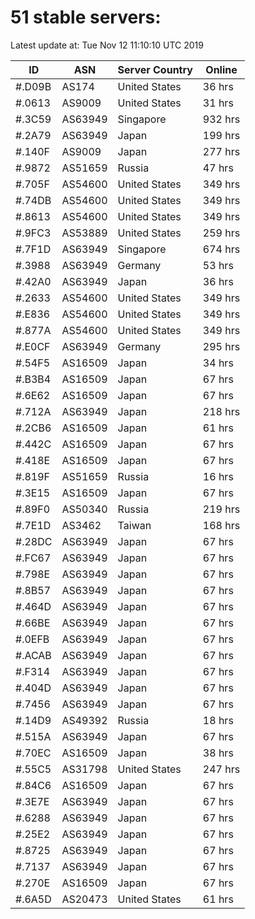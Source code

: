 # 51 stable servers:

Latest update at: Tue Nov 12 11:10:10 UTC 2019

| ID | ASN | Server Country | Online |
| -- | --- | -------------- | ------ |
| #.D09B | AS174 | United States | 36 hrs |
| #.0613 | AS9009 | United States | 31 hrs |
| #.3C59 | AS63949 | Singapore | 932 hrs |
| #.2A79 | AS63949 | Japan | 199 hrs |
| #.140F | AS9009 | Japan | 277 hrs |
| #.9872 | AS51659 | Russia | 47 hrs |
| #.705F | AS54600 | United States | 349 hrs |
| #.74DB | AS54600 | United States | 349 hrs |
| #.8613 | AS54600 | United States | 349 hrs |
| #.9FC3 | AS53889 | United States | 259 hrs |
| #.7F1D | AS63949 | Singapore | 674 hrs |
| #.3988 | AS63949 | Germany | 53 hrs |
| #.42A0 | AS63949 | Japan | 36 hrs |
| #.2633 | AS54600 | United States | 349 hrs |
| #.E836 | AS54600 | United States | 349 hrs |
| #.877A | AS54600 | United States | 349 hrs |
| #.E0CF | AS63949 | Germany | 295 hrs |
| #.54F5 | AS16509 | Japan | 34 hrs |
| #.B3B4 | AS16509 | Japan | 67 hrs |
| #.6E62 | AS16509 | Japan | 67 hrs |
| #.712A | AS63949 | Japan | 218 hrs |
| #.2CB6 | AS16509 | Japan | 61 hrs |
| #.442C | AS16509 | Japan | 67 hrs |
| #.418E | AS16509 | Japan | 67 hrs |
| #.819F | AS51659 | Russia | 16 hrs |
| #.3E15 | AS16509 | Japan | 67 hrs |
| #.89F0 | AS50340 | Russia | 219 hrs |
| #.7E1D | AS3462 | Taiwan | 168 hrs |
| #.28DC | AS63949 | Japan | 67 hrs |
| #.FC67 | AS63949 | Japan | 67 hrs |
| #.798E | AS63949 | Japan | 67 hrs |
| #.8B57 | AS63949 | Japan | 67 hrs |
| #.464D | AS63949 | Japan | 67 hrs |
| #.66BE | AS63949 | Japan | 67 hrs |
| #.0EFB | AS63949 | Japan | 67 hrs |
| #.ACAB | AS63949 | Japan | 67 hrs |
| #.F314 | AS63949 | Japan | 67 hrs |
| #.404D | AS63949 | Japan | 67 hrs |
| #.7456 | AS63949 | Japan | 67 hrs |
| #.14D9 | AS49392 | Russia | 18 hrs |
| #.515A | AS63949 | Japan | 67 hrs |
| #.70EC | AS16509 | Japan | 38 hrs |
| #.55C5 | AS31798 | United States | 247 hrs |
| #.84C6 | AS16509 | Japan | 67 hrs |
| #.3E7E | AS63949 | Japan | 67 hrs |
| #.6288 | AS63949 | Japan | 67 hrs |
| #.25E2 | AS63949 | Japan | 67 hrs |
| #.8725 | AS63949 | Japan | 67 hrs |
| #.7137 | AS63949 | Japan | 67 hrs |
| #.270E | AS16509 | Japan | 67 hrs |
| #.6A5D | AS20473 | United States | 61 hrs |

